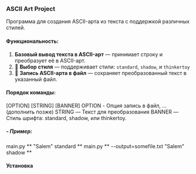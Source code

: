 ### ASCII Art Project 

Программа для создания ASCII-арта из текста с поддержкой различных стилей.


#### Функциональность:

1. **Базовый вывод текста в ASCII-арт** — принимает строку и преобразует её в ASCII-арт.
2. 💎 **Выбор стиля** — поддерживает стили: `standard`, `shadow`, и `thinkertoy`
3. 💎 **Запись ASCII-арта в файл** — сохраняет преобразованный текст в указанный файл.


#### Порядок команды: 
[OPTION] [STRING] [BANNER]
OPTION - Опция запись в файл, ... (дополнить позже)
STRING — Текст для преобразования
BANNER — Стиль шрифта: standard, shadow, или thinkertoy.
##### - Пример:
main.py ** "Salem" standard **
main.py ** --output=somefile.txt "Salem" shadow **

#### Установка
